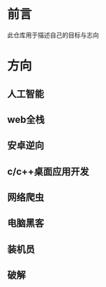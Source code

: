 # 前言
此仓库用于描述自己的目标与志向

# 方向

## 人工智能

## web全栈

## 安卓逆向

## c/c++桌面应用开发

## 网络爬虫

## 电脑黑客

## 装机员

## 破解
